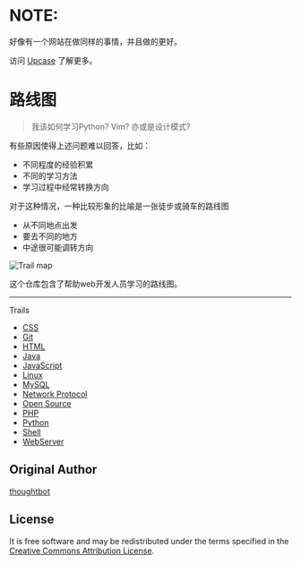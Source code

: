 NOTE:
=========

好像有一个网站在做同样的事情，并且做的更好。

访问 [Upcase](https://upcase.com) 了解更多。

路线图
=========

> 我该如何学习Python? Vim? 亦或是设计模式?

有些原因使得上述问题难以回答，比如：

* 不同程度的经验积累
* 不同的学习方法
* 学习过程中经常转换方向

对于这种情况，一种比较形象的比喻是一张徒步或骑车的路线图

* 从不同地点出发
* 要去不同的地方
* 中途很可能调转方向

![Trail map](http://media.tumblr.com/tumblr_m2jrde9jXS1qz5x9p.jpg)

这个仓库包含了帮助web开发人员学习的路线图。

------
Trails

* [CSS](trails/css.md)
* [Git](trails/git.md)
* [HTML](trails/html.md)
* [Java](trails/java.md)
* [JavaScript](trails/javascript.md)
* [Linux](trails/linux.md)
* [MySQL](trails/mysql.md)
* [Network Protocol](trails/network_protocol.md)
* [Open Source](trails/open_source.md)
* [PHP](trails/php.md)
* [Python](trails/python.md)
* [Shell](trails/shell.md)
* [WebServer](trails/webserver.md)

Original Author
---------------
[thoughtbot](https://github.com/thoughtbot/trail-map)

License
-------
It is free software and may be redistributed under the terms specified in the [Creative Commons Attribution
License](http://creativecommons.org/licenses/by/3.0/).


